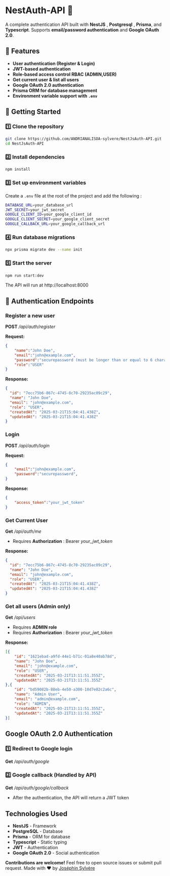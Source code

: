 # NestAuth-API :rocket:

A complete authentication API built with **NestJS** , **Postgresql** , **Prisma**, and **Typescript**.
Supports **email/password authentication** and **Google OAuth 2.0**.

## 📌 Features

- **User authentication (Register & Login)**
- **JWT-based authentication**
- **Role-based access control RBAC (ADMIN,USER)**
- **Get current user & list all users**
- **Google OAuth 2.0 authentication**
- **Prisma ORM for database management**
- **Environment variable support with `.env`**

## :rocket: Getting Started

### :one: Clone the repository

```sh
git clone https://github.com/ANDRIANALISOA-sylvere/NestJsAuth-API.git
cd NestJsAuth-API
```

### :two: Install dependencies
```sh
npm install
```

### :three: Set up environment variables
Create a `.env` file at the root of the project and add the following :

```sh
DATABASE_URL=your_database_url
JWT_SECRET=your_jwt_secret
GOOGLE_CLIENT_ID=your_google_client_id
GOOGLE_CLIENT_SECRET=your_google_client_secret
GOOGLE_CALLBACK_URL=your_google_callback_url
```

### :four: Run database migrations
```sh
npx prisma migrate dev --name init
```

### :five: Start the server
```sh
npm run start:dev
```

The API will run at http://localhost:8000

## :key: Authentication Endpoints

### Register a new user

**POST** */api/auth/register*

**Request:**
```json
{
    "name":"John Doe",
    "email":"john@example.com",
    "password":"securepassword (must be longer than or equal to 6 characters)",
    "role":"USER"
}
```

**Response:**
```json
{
  "id": "7ecc75b6-867c-4745-8c70-29235ac09c29",
  "name": "John Doe",
  "email": "john@example.com",
  "role": "USER",
  "createdAt": "2025-03-21T15:04:41.438Z",
  "updatedAt": "2025-03-21T15:04:41.438Z"
}
```

### Login

**POST** */api/auth/login*

**Request:**
```json
{
    "email":"john@example.com",
    "password":"securepassword",
}
```

**Response:**
```json
{
    "access_token":"your_jwt_token"
}
```
### Get Current User

**Get** */api/auth/me*

- Requires **Authorization** : Bearer *your_jwt_token*

**Response:**
```json
{
  "id": "7ecc75b6-867c-4745-8c70-29235ac09c29",
  "name": "John Doe",
  "email": "john@example.com",
  "role": "USER",
  "createdAt": "2025-03-21T15:04:41.438Z",
  "updatedAt": "2025-03-21T15:04:41.438Z"
}
```
### Get all users (Admin only)

**Get** */api/users*

- Requires **ADMIN role**
- Requires **Authorization** : Bearer *your_jwt_token*

**Response:**
```json
[{
    "id": "1621ebad-a9fd-44e1-b71c-01a8e40ab78d",
    "name": "John Doe",
    "email": "john@example.com",
    "role": "USER",
    "createdAt": "2025-03-21T13:11:51.355Z",
    "updatedAt": "2025-03-21T13:11:51.355Z"
},{
    "id": "bd59082b-88eb-4e50-a300-10d7e82c2a6c",
    "name": "Admin User",
    "email": "admin@example.com",
    "role": "ADMIN",
    "createdAt": "2025-03-21T13:11:51.355Z",
    "updatedAt": "2025-03-21T13:11:51.355Z"
}]
```

## Google OAuth 2.0 Authentication

### :one: Redirect to Google login

**Get** */api/auth/google*

### :two: Google callback (Handled by API)

**Get** */api/auth/google/callback*

- After the authentication, the API will return a JWT token

## Technologies Used

- **NestJS** - Framework
- **PostgreSQL** - Database
- **Prisma** - ORM for database
- **Typescript** - Static typing
- **JWT** - Authentication
- **Google OAuth 2.0** - Social authentication

**Contributions are welcome!** Feel free to open source issues or submit pull request. Made with :heart: by [Joséphin Sylvère](https://josephin-sylvere.vercel.app)



